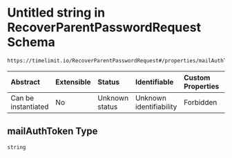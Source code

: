 # Untitled string in RecoverParentPasswordRequest Schema

```txt
https://timelimit.io/RecoverParentPasswordRequest#/properties/mailAuthToken
```



| Abstract            | Extensible | Status         | Identifiable            | Custom Properties | Additional Properties | Access Restrictions | Defined In                                                                                                   |
| :------------------ | :--------- | :------------- | :---------------------- | :---------------- | :-------------------- | :------------------ | :----------------------------------------------------------------------------------------------------------- |
| Can be instantiated | No         | Unknown status | Unknown identifiability | Forbidden         | Allowed               | none                | [RecoverParentPasswordRequest.schema.json*](RecoverParentPasswordRequest.schema.json "open original schema") |

## mailAuthToken Type

`string`

